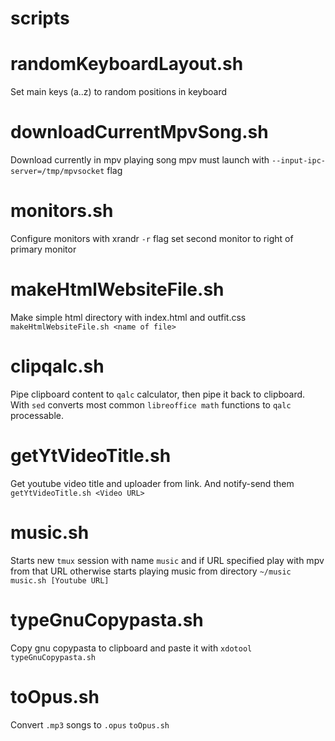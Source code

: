 # scripts

# randomKeyboardLayout.sh
Set main keys (a..z) to random positions in keyboard

# downloadCurrentMpvSong.sh
Download currently in mpv playing song
mpv must launch with `--input-ipc-server=/tmp/mpvsocket` flag

# monitors.sh
Configure monitors with xrandr
`-r` flag set second monitor to right of primary monitor

# makeHtmlWebsiteFile.sh
Make simple html directory with index.html and outfit.css
`makeHtmlWebsiteFile.sh <name of file>`

# clipqalc.sh
Pipe clipboard content to `qalc` calculator, then pipe it back to clipboard. With `sed` converts most common `libreoffice math` functions to `qalc` processable.

# getYtVideoTitle.sh
Get youtube video title and uploader from link. And notify-send them
`getYtVideoTitle.sh <Video URL>`

# music.sh
Starts new `tmux` session with name `music` and if URL specified play with mpv from that URL otherwise starts playing music from directory `~/music`
`music.sh [Youtube URL]`

# typeGnuCopypasta.sh
Copy gnu copypasta to clipboard and paste it with `xdotool`
`typeGnuCopypasta.sh`

# toOpus.sh
Convert `.mp3` songs to `.opus`
`toOpus.sh`
